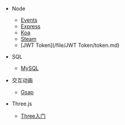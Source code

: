 * Node
   * [Events](/file/Node/events.md)
   * [Express](/file/Node/Express.md)
   * [Koa](/file/Node/Koa.md)
   * [Steam](/file/Node/steam.md)
   * [JWT Token](/file/JWT Token/token.md)
* SQL
   * [MySQL](/file/SQL/MySQL.md)

* 交互动画
  * [Gsap](/file/Animation/GSAP.md)
* Three.js
  * [Three入门](/file/Threejs/Threejs.md)

